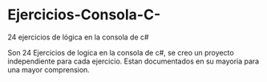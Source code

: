 # Ejercicios-Consola-C-
24 ejercicios de lógica en la consola de c#

Son 24 Ejercicios de logica en la consola de c#, se creo un proyecto independiente para cada ejercicio.
Estan documentados en su mayoria para una mayor comprension.
